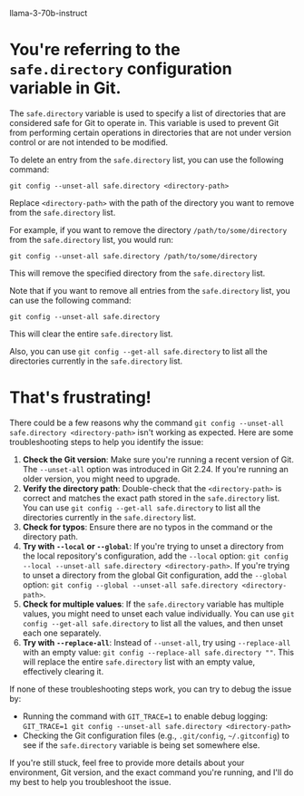 llama-3-70b-instruct

# You're referring to the `safe.directory` configuration variable in Git.

The `safe.directory` variable is used to specify a list of directories that are considered safe for Git to operate in. This variable is used to prevent Git from performing certain operations in directories that are not under version control or are not intended to be modified.

To delete an entry from the `safe.directory` list, you can use the following command:
```
git config --unset-all safe.directory <directory-path>
```
Replace `<directory-path>` with the path of the directory you want to remove from the `safe.directory` list.

For example, if you want to remove the directory `/path/to/some/directory` from the `safe.directory` list, you would run:
```
git config --unset-all safe.directory /path/to/some/directory
```
This will remove the specified directory from the `safe.directory` list.

Note that if you want to remove all entries from the `safe.directory` list, you can use the following command:
```
git config --unset-all safe.directory
```
This will clear the entire `safe.directory` list.

Also, you can use `git config --get-all safe.directory` to list all the directories currently in the `safe.directory` list.

# That's frustrating!

There could be a few reasons why the command `git config --unset-all safe.directory <directory-path>` isn't working as expected. Here are some troubleshooting steps to help you identify the issue:

1. **Check the Git version**: Make sure you're running a recent version of Git. The `--unset-all` option was introduced in Git 2.24. If you're running an older version, you might need to upgrade.
2. **Verify the directory path**: Double-check that the `<directory-path>` is correct and matches the exact path stored in the `safe.directory` list. You can use `git config --get-all safe.directory` to list all the directories currently in the `safe.directory` list.
3. **Check for typos**: Ensure there are no typos in the command or the directory path.
4. **Try with `--local` or `--global`**: If you're trying to unset a directory from the local repository's configuration, add the `--local` option: `git config --local --unset-all safe.directory <directory-path>`. If you're trying to unset a directory from the global Git configuration, add the `--global` option: `git config --global --unset-all safe.directory <directory-path>`.
5. **Check for multiple values**: If the `safe.directory` variable has multiple values, you might need to unset each value individually. You can use `git config --get-all safe.directory` to list all the values, and then unset each one separately.
6. **Try with `--replace-all`**: Instead of `--unset-all`, try using `--replace-all` with an empty value: `git config --replace-all safe.directory ""`. This will replace the entire `safe.directory` list with an empty value, effectively clearing it.

If none of these troubleshooting steps work, you can try to debug the issue by:

* Running the command with `GIT_TRACE=1` to enable debug logging: `GIT_TRACE=1 git config --unset-all safe.directory <directory-path>`
* Checking the Git configuration files (e.g., `.git/config`, `~/.gitconfig`) to see if the `safe.directory` variable is being set somewhere else.

If you're still stuck, feel free to provide more details about your environment, Git version, and the exact command you're running, and I'll do my best to help you troubleshoot the issue.
